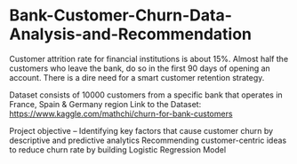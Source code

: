 # Bank-Customer-Churn-Data-Analysis-and-Recommendation

Customer attrition rate for financial institutions is about 15%. 
Almost half the customers who leave the bank, do so in the first 90 days of opening an account. 
There is a dire need for a smart customer retention strategy.

Dataset consists of 10000 customers from a specific bank that operates in France, Spain & Germany region
Link to the Dataset: https://www.kaggle.com/mathchi/churn-for-bank-customers

Project objective –
Identifying key factors that cause customer churn by descriptive and predictive analytics
Recommending customer-centric ideas to reduce churn rate by building Logistic Regression Model
